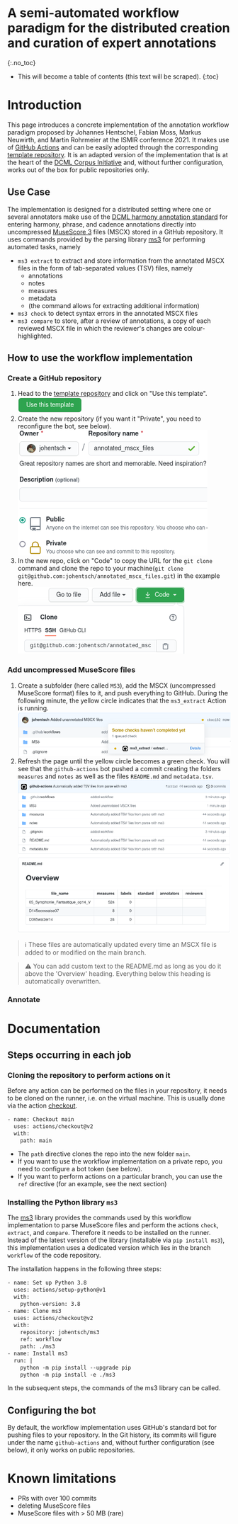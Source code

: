 # A semi-automated workflow paradigm for the distributed creation and curation of expert annotations
{:.no_toc}

* This will become a table of contents (this text will be scraped).
{:toc}

# Introduction

This page introduces a concrete implementation of the annotation workflow paradigm
proposed by Johannes Hentschel, Fabian Moss, Markus Neuwirth, and Martin Rohrmeier
at the ISMIR conference 2021. It makes use of
[GitHub Actions](https://github.com/features/actions) and can be easily adopted
through the corresponding [template repository](https://github.com/DCMLab/annotation_workflow_template/tree/ismir2021).
It is an adapted version of the implementation that is at the heart of the
[DCML Corpus Initiative](https://www.epfl.ch/labs/dcml/projects/corpus-project/)
and, without further configuration, works out of the box for public repositories
only.

## Use Case

The implementation is designed for a distributed setting where one or several
annotators make use of the [DCML harmony annotation standard](https://github.com/DCMLab/standards)
for entering harmony, phrase, and cadence annotations directly into
uncompressed [MuseScore 3](https://musescore.org/) files (MSCX)
stored in a GitHub repository. It uses commands provided by the parsing library
[ms3](https://pypi.org/project/ms3/) for performing automated tasks, namely

* `ms3 extract` to extract and store information from the annotated MSCX files
  in the form of tab-separated values (TSV) files, namely
  * annotations
  * notes
  * measures
  * metadata
  * (the command allows for extracting additional information)
* `ms3 check` to detect syntax errors in the annotated MSCX files
* `ms3 compare` to store, after a review of annotations, a copy of each reviewed
  MSCX file in which the reviewer's changes are colour-highlighted.

## How to use the workflow implementation

### Create a GitHub repository

1. Head to the [template repository](https://github.com/DCMLab/annotation_workflow_template/tree/ismir2021)
   and click on "Use this template".\
   ![Use this template button](img/use_this_template.png)
1. Create the new repository (if you want it "Private", you need to reconfigure
   the bot, see below).\
   ![Create repository](img/create_repo.png)
1. In the new repo, click on "Code" to copy the URL for the `git clone` command
   and clone the repo to your machine(`git clone git@github.com:johentsch/annotated_mscx_files.git`)
   in the example here.\
   ![Get clone URL](img/clone_url.png)

### Add uncompressed MuseScore files

1. Create a subfolder (here called `MS3`), add the MSCX (uncompressed MuseScore
   format) files to it, and push everything to GitHub. During the following
   minute, the yellow circle indicates that the `ms3_extract` Action is running.\
   ![ms3_extract action in progress](img/add_extract.png)
1. Refresh the page until the yellow circle becomes a green check. You will
   see that the `github-actions` bot pushed a commit creating the folders
   `measures` and `notes` as well as the files `README.md` and `metadata.tsv`.\
   ![Commit created by the bot](img/after_extract.png)

> :information_source: These files are automatically updated every time an
> MSCX file is added to or modified on the main branch.

> :warning: You can add custom text to the README.md as long as you do it above
> the 'Overview' heading. Everything below this heading is automatically overwritten.

### Annotate

# Documentation

## Steps occurring in each job

### Cloning the repository to perform actions on it

Before any action can be performed on the files in your repository, it needs
to be cloned on the runner, i.e. on the virtual machine. This is usually done
via the action [checkout](https://github.com/actions/checkout).

    - name: Checkout main
      uses: actions/checkout@v2
      with:
        path: main

* The `path` directive clones the repo into the new folder `main`.
* If you want to use the workflow implementation on a private repo, you need to
  configure a bot token (see below).
* If you want to perform actions on a particular branch, you can use the `ref`
  directive (for an example, see the next section)

### Installing the Python library `ms3`

The [ms3](https://pypi.org/project/ms3/) library provides the commands used
by this workflow implementation to parse MuseScore files and perform the
actions `check`, `extract`, and `compare`. Therefore it needs to be installed
on the runner. Instead of the latest version of the library (installable
via `pip install ms3`), this implementation uses a dedicated version which
lies in the branch `workflow` of the code repository.

The installation happens in the following three steps:

    - name: Set up Python 3.8
      uses: actions/setup-python@v1
      with:
        python-version: 3.8
    - name: Clone ms3
      uses: actions/checkout@v2
      with:
        repository: johentsch/ms3
        ref: workflow
        path: ./ms3
    - name: Install ms3
      run: |
        python -m pip install --upgrade pip
        python -m pip install -e ./ms3

In the subsequent steps, the commands of the ms3 library can be called.

## Configuring the bot

By default, the workflow implementation uses GitHub's standard bot for pushing
files to your repository. In the Git history, its commits will figure under
the name `github-actions` and, without further configuration (see below),
it only works on public repositories.

# Known limitations

* PRs with over 100 commits
* deleting MuseScore files
* MuseScore files with > 50 MB (rare)
